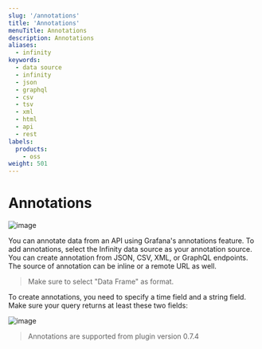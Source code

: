 ```yaml
---
slug: '/annotations'
title: 'Annotations'
menuTitle: Annotations
description: Annotations
aliases:
  - infinity
keywords:
  - data source
  - infinity
  - json
  - graphql
  - csv
  - tsv
  - xml
  - html
  - api
  - rest
labels:
  products:
    - oss
weight: 501
---
```


# Annotations

![image](https://user-images.githubusercontent.com/153843/122909970-9de67200-d34d-11eb-96d3-2c236d8a7a5d.png#center)

You can annotate data from an API using Grafana's annotations feature. To add annotations, select the Infinity data source as your annotation source. You can create annotation from JSON, CSV, XML, or GraphQL endpoints. The source of annotation can be inline or a remote URL as well.

> Make sure to select "Data Frame" as format.

To create annotations, you need to specify a time field and a string field. Make sure your query returns at least these two fields:

![image](https://user-images.githubusercontent.com/153843/122910054-b191d880-d34d-11eb-9077-14a3b260c333.png#center)

> Annotations are supported from plugin version 0.7.4

